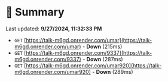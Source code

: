 # 📖 Summary
Last updated: **9/27/2024, 11:32:33 PM**

- `GET` [https://talk-m6gd.onrender.com/umar](https://talk-m6gd.onrender.com/umar) - **Down** (215ms)
- `GET` [https://talk-m6gd.onrender.com/9337](https://talk-m6gd.onrender.com/9337) - **Down** (287ms)
- `GET` [https://talk-m6gd.onrender.com/umar920](https://talk-m6gd.onrender.com/umar920) - **Down** (289ms)

